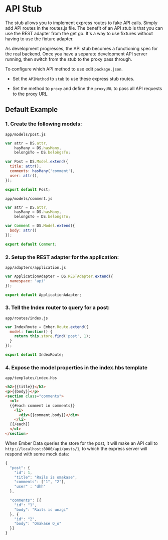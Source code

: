 API Stub
========

The stub allows you to implement express routes to fake API calls.
Simply add API routes in the routes.js file. The benefit of an API
stub is that you can use the REST adapter from the get go. It's a
way to use fixtures without having to use the fixture adapter.

As development progresses, the API stub becomes a functioning spec
for the real backend. Once you have a separate development API
server running, then switch from the stub to the proxy pass through.

To configure which API method to use edit `package.json`.

* Set the `APIMethod` to `stub` to use these express stub routes. 

* Set the method to `proxy` and define the `proxyURL` to pass all API requests to the proxy URL.

Default Example
---------------- 

### 1. Create the following models:

`app/models/post.js`

``` js
var attr = DS.attr,
    hasMany = DS.hasMany,
    belongsTo = DS.belongsTo;

var Post = DS.Model.extend({
  title: attr(),
  comments: hasMany('comment'),
  user: attr(),
});

export default Post;
```

`app/models/comment.js`

``` js
var attr = DS.attr,
    hasMany = DS.hasMany,
    belongsTo = DS.belongsTo;

var Comment = DS.Model.extend({
  body: attr()
});

export default Comment;
```

### 2. Setup the REST adapter for the application:

`app/adapters/application.js`

``` js
var ApplicationAdapter = DS.RESTAdapter.extend({
  namespace: 'api'
});

export default ApplicationAdapter;
```

### 3. Tell the Index router to query for a post:

`app/routes/index.js`

``` js
var IndexRoute = Ember.Route.extend({
  model: function() {
    return this.store.find('post', 1);
  }
});

export default IndexRoute;
```


### 4. Expose the model properties in the index.hbs template

`app/templates/index.hbs`

``` html
<h2>{{title}}</h2>
<p>{{body}}</p>
<section class="comments">
  <ul>
  {{#each comment in comments}}
    <li>
      <div>{{comment.body}}</div>
    </li>
  {{/each}}
  </ul>
</section>
```

When Ember Data queries the store for the post, it will make an API call to
`http://localhost:8000/api/posts/1`, to which the express server will respond with
some mock data:

``` js
{
  "post": {
    "id": 1,
    "title": "Rails is omakase",
    "comments": ["1", "2"],
    "user" : "dhh"
  },

  "comments": [{
    "id": "1",
    "body": "Rails is unagi"
  }, {
    "id": "2",
    "body": "Omakase O_o"
  }]
}
```
